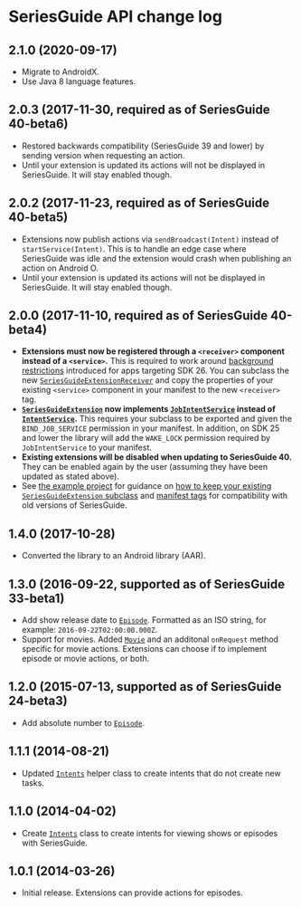 # SeriesGuide API change log

## 2.1.0 (2020-09-17)
- Migrate to AndroidX.
- Use Java 8 language features.

## 2.0.3 (2017-11-30, required as of SeriesGuide 40-beta6)
- Restored backwards compatibility (SeriesGuide 39 and lower) by sending version when requesting an action.
- Until your extension is updated its actions will not be displayed in SeriesGuide. It will stay enabled though.

## 2.0.2 (2017-11-23, required as of SeriesGuide 40-beta5)
- Extensions now publish actions via `sendBroadcast(Intent)` instead of `startService(Intent)`. This is to handle an edge case where SeriesGuide was idle and the extension would crash when publishing an action on Android O.
- Until your extension is updated its actions will not be displayed in SeriesGuide. It will stay enabled though.

## 2.0.0 (2017-11-10, required as of SeriesGuide 40-beta4)
- **Extensions must now be registered through a `<receiver>` component instead of a  `<service>`.** This is required to work around [background restrictions](https://developer.android.com/about/versions/oreo/background.html#services) introduced for apps targeting SDK 26. You can subclass the new [`SeriesGuideExtensionReceiver`](https://seriesgui.de/api/reference/com/battlelancer/seriesguide/api/SeriesGuideExtensionReceiver.html) and copy the properties of your existing `<service>` component in your manifest to the new `<receiver>` tag.
- **[`SeriesGuideExtension`](https://seriesgui.de/api/reference/com/battlelancer/seriesguide/api/SeriesGuideExtension.html) now implements [`JobIntentService`](https://developer.android.com/reference/android/support/v4/app/JobIntentService.html) instead of [`IntentService`](https://developer.android.com/reference/android/app/IntentService.html).** This requires your subclass to be exported and given the `BIND_JOB_SERVICE` permission in your manifest. In addition, on SDK 25 and lower the library will add the `WAKE_LOCK` permission required by `JobIntentService` to your manifest.
- **Existing extensions will be disabled when updating to SeriesGuide 40.** They can be enabled again by the user (assuming they have been updated as stated above).
- See [the example project](https://github.com/UweTrottmann/SeriesGuide-Extension-Example) for guidance on [how to keep your existing `SeriesGuideExtension` subclass](https://github.com/UweTrottmann/SeriesGuide-Extension-Example/blob/main/app/src/main/java/com/uwetrottmann/seriesguide/extensionexample/app/ExampleExtension.java) and [manifest tags](https://github.com/UweTrottmann/SeriesGuide-Extension-Example/blob/main/app/src/main/AndroidManifest.xml) for compatibility with old versions of SeriesGuide.

## 1.4.0 (2017-10-28)
- Converted the library to an Android library (AAR).

## 1.3.0 (2016-09-22, supported as of SeriesGuide 33-beta1)
- Add show release date to [`Episode`](http://seriesgui.de/api/reference/com/battlelancer/seriesguide/api/Episode.html). Formatted as an ISO string, for example: `2016-09-22T02:00:00.000Z`.
- Support for movies. Added [`Movie`](http://seriesgui.de/api/reference/com/battlelancer/seriesguide/api/Movie.html) and an additonal `onRequest` method specific for movie actions. Extensions can choose if to implement episode or movie actions, or both.

## 1.2.0 (2015-07-13, supported as of SeriesGuide 24-beta3)
- Add absolute number to [`Episode`](http://seriesgui.de/api/reference/com/battlelancer/seriesguide/api/Episode.html).

## 1.1.1 (2014-08-21)
- Updated [`Intents`](http://seriesgui.de/api/reference/com/battlelancer/seriesguide/api/Intents.html) helper class to create intents that do not create new tasks.

## 1.1.0 (2014-04-02)
- Create [`Intents`](http://seriesgui.de/api/reference/com/battlelancer/seriesguide/api/Intents.html) class to create intents for viewing shows or episodes with SeriesGuide.

## 1.0.1 (2014-03-26)
- Initial release. Extensions can provide actions for episodes.
